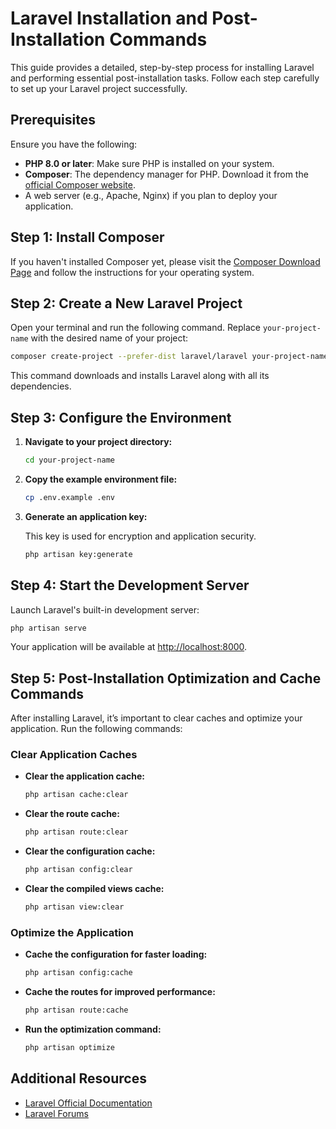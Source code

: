 # Laravel Installation and Post-Installation Commands

This guide provides a detailed, step-by-step process for installing Laravel and performing essential post-installation tasks. Follow each step carefully to set up your Laravel project successfully.

## Prerequisites

Ensure you have the following:
- **PHP 8.0 or later**: Make sure PHP is installed on your system.
- **Composer**: The dependency manager for PHP. Download it from the [official Composer website](https://getcomposer.org/download/).
- A web server (e.g., Apache, Nginx) if you plan to deploy your application.

## Step 1: Install Composer

If you haven't installed Composer yet, please visit the [Composer Download Page](https://getcomposer.org/download/) and follow the instructions for your operating system.

## Step 2: Create a New Laravel Project

Open your terminal and run the following command. Replace `your-project-name` with the desired name of your project:

```bash
composer create-project --prefer-dist laravel/laravel your-project-name
```

This command downloads and installs Laravel along with all its dependencies.

## Step 3: Configure the Environment

1. **Navigate to your project directory:**

   ```bash
   cd your-project-name
   ```

2. **Copy the example environment file:**

   ```bash
   cp .env.example .env
   ```

3. **Generate an application key:**

   This key is used for encryption and application security.

   ```bash
   php artisan key:generate
   ```

## Step 4: Start the Development Server

Launch Laravel's built-in development server:

```bash
php artisan serve
```

Your application will be available at [http://localhost:8000](http://localhost:8000).

## Step 5: Post-Installation Optimization and Cache Commands

After installing Laravel, it’s important to clear caches and optimize your application. Run the following commands:

### Clear Application Caches

- **Clear the application cache:**

  ```bash
  php artisan cache:clear
  ```

- **Clear the route cache:**

  ```bash
  php artisan route:clear
  ```

- **Clear the configuration cache:**

  ```bash
  php artisan config:clear
  ```

- **Clear the compiled views cache:**

  ```bash
  php artisan view:clear
  ```

### Optimize the Application

- **Cache the configuration for faster loading:**

  ```bash
  php artisan config:cache
  ```

- **Cache the routes for improved performance:**

  ```bash
  php artisan route:cache
  ```

- **Run the optimization command:**

  ```bash
  php artisan optimize
  ```

## Additional Resources

- [Laravel Official Documentation](https://laravel.com/docs)
- [Laravel Forums](https://laracasts.com/discuss)
